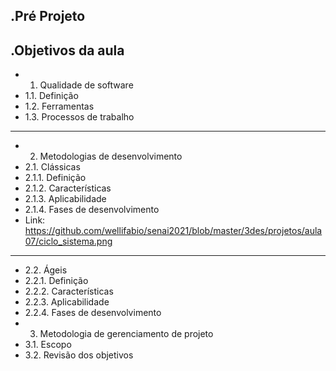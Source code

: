 .Pré Projeto
---------------
.Objetivos da aula
---------------
- 1. Qualidade de software
- 1.1. Definição
- 1.2. Ferramentas
- 1.3. Processos de trabalho
----------------
- 2. Metodologias de desenvolvimento
- 2.1. Clássicas
- 2.1.1. Definição
- 2.1.2. Características
- 2.1.3. Aplicabilidade
- 2.1.4. Fases de desenvolvimento
- Link: https://github.com/wellifabio/senai2021/blob/master/3des/projetos/aula07/ciclo_sistema.png
-----------------
- 2.2. Ágeis
- 2.2.1. Definição
- 2.2.2. Características
- 2.2.3. Aplicabilidade
- 2.2.4. Fases de desenvolvimento
- 3. Metodologia de gerenciamento de projeto
- 3.1. Escopo
- 3.2. Revisão dos objetivos